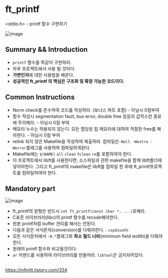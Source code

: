 # ft_printf

<stdio.h> - printf 함수 구현하기 

![image](https://user-images.githubusercontent.com/46234386/121766053-506a4800-cb8a-11eb-8ef1-30f57a6da9f5.png)

## Summary && Introduction

-   `printf` 함수를 똑같이 구현하라.
-   차후 프로젝트에서 사용 될 것이다.
-   **가변인자**에 대한 사용법을 배운다.
-   **성공적인 ft\_printf 의 핵심은 구조화 및 확장 가능한 코드이다.**

## Common Instructions

-   Norm check를 준수하여 코드를 작성하라. (보너스 파트 포함) - 아닐시 0점부여
-   함수 작성시 segmentation fault, bus error, double free 등등의 갑작스런 종료에 주의해라. - 아닐시 0점 부여
-   메모리 누수는 허용되지 않는다. 모든 할당된 힙 메모리에 대하여 적절한 free를 해야한다. - 아닐시 0점 부여
-   relink 되지 않은 Makefile을 작성하여 제출하라. 컴파일은`-Wall -Wextra -Werror`플래그를 사용하여 컴파일하게된다.
-   Makefile에는 `$(NAME)` `all` `clean` `fclean` `re`를 포함하여야 한다.
-   이 프로젝트에서 libft를 사용한다면, 소스파일과 관련 makefile을 함께 libft폴더에 넣어야한다. 그리고 ft\_printf의 makefile은 libft를 컴파일 한 후에 ft\_printf프로젝트를 컴파일하여야 한다.

## Mandatory part

![image](https://user-images.githubusercontent.com/46234386/121765990-d89c1d80-cb89-11eb-854e-d5730de19120.png)



-   ft\_printf의 원형은 반드시 `int ft_printf(const char *, ...)`로해라.
-   C표준 라이브러리(libc)의 printf 함수를 recode해야한다.
-   원본 printf처럼 buffer 관리를 해서는 안된다.
-   다음과 같은 서식문자(conversion)를 다뤄야한다. : `cspdiuxX%`
-   모든 서식문자에서 `-0.*`플래그와 **최소 필드 너비**(minimum field width)을 다뤄야한다.
-   원래의 printf 함수와 비교될것이다.
-   `ar` 커맨드를 사용하여 라이브러리를 만들어라. `libtool`은 금지되어있다.

##   


https://infinitt.tistory.com/334
